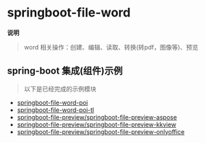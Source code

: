 # springboot-file-word

**说明**

> word 相关操作：创建、编辑、读取、转换(转pdf，图像等)、预览


## spring-boot 集成(组件)示例

> 以下是已经完成的示例模块

* [springboot-file-word-poi](./springboot-file-word-poi)
* [springboot-file-word-poi-tl](./springboot-file-word-poi-tl)
* [springboot-file-preview/springboot-file-preview-aspose](../springboot-file-preview/springboot-file-preview-aspose)
* [springboot-file-preview/springboot-file-preview-kkview](../springboot-file-preview/springboot-file-preview-kkview)
* [springboot-file-preview/springboot-file-preview-onlyoffice](../springboot-file-preview/springboot-file-preview-onlyoffice)